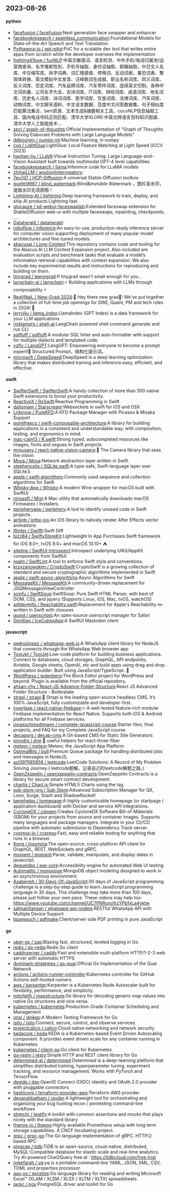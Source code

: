 ## 2023-08-26

#### python
* [facefusion / facefusion](https://github.com/facefusion/facefusion):Next generation face swapper and enhancer
* [facebookresearch / seamless_communication](https://github.com/facebookresearch/seamless_communication):Foundational Models for State-of-the-Art Speech and Text Translation
* [Pythagora-io / gpt-pilot](https://github.com/Pythagora-io/gpt-pilot):PoC for a scalable dev tool that writes entire apps from scratch while the developer oversees the implementation
* [fighting41love / funNLP](https://github.com/fighting41love/funNLP):中英文敏感词、语言检测、中外手机/电话归属地/运营商查询、名字推断性别、手机号抽取、身份证抽取、邮箱抽取、中日文人名库、中文缩写库、拆字词典、词汇情感值、停用词、反动词表、暴恐词表、繁简体转换、英文模拟中文发音、汪峰歌词生成器、职业名称词库、同义词库、反义词库、否定词库、汽车品牌词库、汽车零件词库、连续英文切割、各种中文词向量、公司名字大全、古诗词库、IT词库、财经词库、成语词库、地名词库、历史名人词库、诗词词库、医学词库、饮食词库、法律词库、汽车词库、动物词库、中文聊天语料、中文谣言数据、百度中文问答数据集、句子相似度匹配算法集合、bert资源、文本生成&摘要相关工具、cocoNLP信息抽取工具、国内电话号码正则匹配、清华大学XLORE:中英文跨语言百科知识图谱、清华大学人工智能技术…
* [spcl / graph-of-thoughts](https://github.com/spcl/graph-of-thoughts):Official Implementation of "Graph of Thoughts: Solving Elaborate Problems with Large Language Models"
* [ddbourgin / numpy-ml](https://github.com/ddbourgin/numpy-ml):Machine learning, in numpy
* [cvg / LightGlue](https://github.com/cvg/LightGlue):LightGlue: Local Feature Matching at Light Speed (ICCV 2023)
* [haotian-liu / LLaVA](https://github.com/haotian-liu/LLaVA):Visual Instruction Tuning: Large Language-and-Vision Assistant built towards multimodal GPT-4 level capabilities.
* [facebookresearch / llama](https://github.com/facebookresearch/llama):Inference code for LLaMA models
* [zhihaiLLM / wisdomInterrogatory](https://github.com/zhihaiLLM/wisdomInterrogatory):
* [7eu7d7 / HCP-Diffusion](https://github.com/7eu7d7/HCP-Diffusion):A universal Stable-Diffusion toolbox
* [guofei9987 / blind_watermark](https://github.com/guofei9987/blind_watermark):Blind&Invisible Watermark ，图片盲水印，提取水印无须原图！
* [Lightning-AI / lightning](https://github.com/Lightning-AI/lightning):Deep learning framework to train, deploy, and ship AI products Lightning fast.
* [glucauze / sd-webui-faceswaplab](https://github.com/glucauze/sd-webui-faceswaplab):Extended faceswap extension for StableDiffusion web-ui with multiple faceswaps, inpainting, checkpoints, ....
* [Dataherald / dataherald](https://github.com/Dataherald/dataherald):
* [roboflow / inference](https://github.com/roboflow/inference):An easy-to-use, production-ready inference server for computer vision supporting deployment of many popular model architectures and fine-tuned models.
* [abacusai / Long-Context](https://github.com/abacusai/Long-Context):This repository contains code and tooling for the Abacus.AI LLM Context Expansion project. Also included are evaluation scripts and benchmark tasks that evaluate a model’s information retrieval capabilities with context expansion. We also include key experimental results and instructions for reproducing and building on them.
* [tinygrad / teenygrad](https://github.com/tinygrad/teenygrad):If tinygrad wasn't small enough for you...
* [langchain-ai / langchain](https://github.com/langchain-ai/langchain):⚡ Building applications with LLMs through composability ⚡
* [ReaVNaiL / New-Grad-2024](https://github.com/ReaVNaiL/New-Grad-2024):👋 Hey there new grad🎉! We've put together a collection of full-time job openings for SWE, Quant, PM and tech roles in 2024! 🚀
* [jerryjliu / llama_index](https://github.com/jerryjliu/llama_index):LlamaIndex (GPT Index) is a data framework for your LLM applications
* [ricklamers / shell-ai](https://github.com/ricklamers/shell-ai):LangChain powered shell command generate and run CLI
* [sqlfluff / sqlfluff](https://github.com/sqlfluff/sqlfluff):A modular SQL linter and auto-formatter with support for multiple dialects and templated code.
* [yzfly / LangGPT](https://github.com/yzfly/LangGPT):LangGPT: Empowering everyone to become a prompt expert!🚀 Structured Prompt，结构化提示词。
* [microsoft / DeepSpeed](https://github.com/microsoft/DeepSpeed):DeepSpeed is a deep learning optimization library that makes distributed training and inference easy, efficient, and effective.

#### swift
* [SwifterSwift / SwifterSwift](https://github.com/SwifterSwift/SwifterSwift):A handy collection of more than 500 native Swift extensions to boost your productivity.
* [ReactiveX / RxSwift](https://github.com/ReactiveX/RxSwift):Reactive Programming in Swift
* [daltoniam / Starscream](https://github.com/daltoniam/Starscream):Websockets in swift for iOS and OSX
* [Lrdsnow / PureKFD](https://github.com/Lrdsnow/PureKFD):A KFD Package Manager with Picasso & Misaka Support
* [pointfreeco / swift-composable-architecture](https://github.com/pointfreeco/swift-composable-architecture):A library for building applications in a consistent and understandable way, with composition, testing, and ergonomics in mind.
* [mac-cain13 / R.swift](https://github.com/mac-cain13/R.swift):Strong typed, autocompleted resources like images, fonts and segues in Swift projects
* [mrousavy / react-native-vision-camera](https://github.com/mrousavy/react-native-vision-camera):📸 The Camera library that sees the vision.
* [Moya / Moya](https://github.com/Moya/Moya):Network abstraction layer written in Swift.
* [stephencelis / SQLite.swift](https://github.com/stephencelis/SQLite.swift):A type-safe, Swift-language layer over SQLite3.
* [apple / swift-algorithms](https://github.com/apple/swift-algorithms):Commonly used sequence and collection algorithms for Swift
* [Whisky-App / Whisky](https://github.com/Whisky-App/Whisky):A modern Wine wrapper for macOS built with SwiftUI
* [ninxsoft / Mist](https://github.com/ninxsoft/Mist):A Mac utility that automatically downloads macOS Firmwares / Installers.
* [peripheryapp / periphery](https://github.com/peripheryapp/periphery):A tool to identify unused code in Swift projects.
* [airbnb / lottie-ios](https://github.com/airbnb/lottie-ios):An iOS library to natively render After Effects vector animations
* [jflinter / Dwifft](https://github.com/jflinter/Dwifft):Swift Diff
* [bizz84 / SwiftyStoreKit](https://github.com/bizz84/SwiftyStoreKit):Lightweight In App Purchases Swift framework for iOS 8.0+, tvOS 9.0+ and macOS 10.10+ ⛺
* [siteline / SwiftUI-Introspect](https://github.com/siteline/SwiftUI-Introspect):Introspect underlying UIKit/AppKit components from SwiftUI
* [realm / SwiftLint](https://github.com/realm/SwiftLint):A tool to enforce Swift style and conventions.
* [krzyzanowskim / CryptoSwift](https://github.com/krzyzanowskim/CryptoSwift):CryptoSwift is a growing collection of standard and secure cryptographic algorithms implemented in Swift
* [apple / swift-async-algorithms](https://github.com/apple/swift-async-algorithms):Async Algorithms for Swift
* [MessageKit / MessageKit](https://github.com/MessageKit/MessageKit):A community-driven replacement for JSQMessagesViewController
* [scinfu / SwiftSoup](https://github.com/scinfu/SwiftSoup):SwiftSoup: Pure Swift HTML Parser, with best of DOM, CSS, and jquery (Supports Linux, iOS, Mac, tvOS, watchOS)
* [ashleymills / Reachability.swift](https://github.com/ashleymills/Reachability.swift):Replacement for Apple's Reachability re-written in Swift with closures
* [quoid / userscripts](https://github.com/quoid/userscripts):An open-source userscript manager for Safari
* [Dimillian / IceCubesApp](https://github.com/Dimillian/IceCubesApp):A SwiftUI Mastodon client

#### javascript
* [pedroslopez / whatsapp-web.js](https://github.com/pedroslopez/whatsapp-web.js):A WhatsApp client library for NodeJS that connects through the WhatsApp Web browser app
* [ToolJet / ToolJet](https://github.com/ToolJet/ToolJet):Low-code platform for building business applications. Connect to databases, cloud storages, GraphQL, API endpoints, Airtable, Google sheets, OpenAI, etc and build apps using drag and drop application builder. Built using JavaScript/TypeScript. 🚀
* [WordPress / gutenberg](https://github.com/WordPress/gutenberg):The Block Editor project for WordPress and beyond. Plugin is available from the official repository.
* [ahsan-chy / React-JS-Advance-Folder-Structure](https://github.com/ahsan-chy/React-JS-Advance-Folder-Structure):React JS Advanced Folder Structure - Boilerplate
* [strapi / strapi](https://github.com/strapi/strapi):🚀 Strapi is the leading open-source headless CMS. It’s 100% JavaScript, fully customizable and developer-first.
* [invertase / react-native-firebase](https://github.com/invertase/react-native-firebase):🔥 A well-tested feature-rich modular Firebase implementation for React Native. Supports both iOS & Android platforms for all Firebase services.
* [jonasschmedtmann / complete-javascript-course](https://github.com/jonasschmedtmann/complete-javascript-course):Starter files, final projects, and FAQ for my Complete JavaScript course
* [decaporg / decap-cms](https://github.com/decaporg/decap-cms):A Git-based CMS for Static Site Generators
* [pmndrs / drei](https://github.com/pmndrs/drei):🥉 useful helpers for react-three-fiber
* [meteor / meteor](https://github.com/meteor/meteor):Meteor, the JavaScript App Platform
* [OptimalBits / bull](https://github.com/OptimalBits/bull):Premium Queue package for handling distributed jobs and messages in NodeJS.
* [azl397985856 / leetcode](https://github.com/azl397985856/leetcode):LeetCode Solutions: A Record of My Problem Solving Journey.( leetcode题解，记录自己的leetcode解题之路。)
* [OpenZeppelin / openzeppelin-contracts](https://github.com/OpenZeppelin/openzeppelin-contracts):OpenZeppelin Contracts is a library for secure smart contract development.
* [chartjs / Chart.js](https://github.com/chartjs/Chart.js):Simple HTML5 Charts using the <canvas> tag
* [sub-store-org / Sub-Store](https://github.com/sub-store-org/Sub-Store):Advanced Subscription Manager for QX, Loon, Surge, Stash and ShadowRocket!
* [benphelps / homepage](https://github.com/benphelps/homepage):A highly customizable homepage (or startpage / application dashboard) with Docker and service API integrations.
* [CycloneDX / cdxgen](https://github.com/CycloneDX/cdxgen):Creates CycloneDX Software Bill-of-Materials (SBOM) for your projects from source and container images. Supports many languages and package managers. Integrate in your CI//CD pipeline with automatic submission to Dependency Track server.
* [cypress-io / cypress](https://github.com/cypress-io/cypress):Fast, easy and reliable testing for anything that runs in a browser.
* [Kong / insomnia](https://github.com/Kong/insomnia):The open-source, cross-platform API client for GraphQL, REST, WebSockets and gRPC.
* [moment / moment](https://github.com/moment/moment):Parse, validate, manipulate, and display dates in javascript.
* [dequelabs / axe-core](https://github.com/dequelabs/axe-core):Accessibility engine for automated Web UI testing
* [Automattic / mongoose](https://github.com/Automattic/mongoose):MongoDB object modeling designed to work in an asynchronous environment.
* [Asabeneh / 30-Days-Of-JavaScript](https://github.com/Asabeneh/30-Days-Of-JavaScript):30 days of JavaScript programming challenge is a step-by-step guide to learn JavaScript programming language in 30 days. This challenge may take more than 100 days, please just follow your own pace. These videos may help too: https://www.youtube.com/channel/UC7PNRuno1rzYPb1xLa4yktw
* [salman0ansari / whatsapp-api-nodejs](https://github.com/salman0ansari/whatsapp-api-nodejs):RESTful WhatsApp API with Multiple Device Support
* [bpampuch / pdfmake](https://github.com/bpampuch/pdfmake):Client/server side PDF printing in pure JavaScript

#### go
* [uber-go / zap](https://github.com/uber-go/zap):Blazing fast, structured, leveled logging in Go.
* [redis / go-redis](https://github.com/redis/go-redis):Redis Go client
* [caddyserver / caddy](https://github.com/caddyserver/caddy):Fast and extensible multi-platform HTTP/1-2-3 web server with automatic HTTPS
* [dominant-strategies / go-quai](https://github.com/dominant-strategies/go-quai):Official Go Implementation of the Quai Network
* [actions / actions-runner-controller](https://github.com/actions/actions-runner-controller):Kubernetes controller for GitHub Actions self-hosted runners
* [aws / karpenter](https://github.com/aws/karpenter):Karpenter is a Kubernetes Node Autoscaler built for flexibility, performance, and simplicity.
* [mitchellh / mapstructure](https://github.com/mitchellh/mapstructure):Go library for decoding generic map values into native Go structures and vice versa.
* [kubernetes / kubernetes](https://github.com/kubernetes/kubernetes):Production-Grade Container Scheduling and Management
* [onsi / ginkgo](https://github.com/onsi/ginkgo):A Modern Testing Framework for Go
* [istio / istio](https://github.com/istio/istio):Connect, secure, control, and observe services.
* [projectcalico / calico](https://github.com/projectcalico/calico):Cloud native networking and network security
* [kedacore / keda](https://github.com/kedacore/keda):KEDA is a Kubernetes-based Event Driven Autoscaling component. It provides event driven scale for any container running in Kubernetes
* [kubernetes / client-go](https://github.com/kubernetes/client-go):Go client for Kubernetes.
* [go-resty / resty](https://github.com/go-resty/resty):Simple HTTP and REST client library for Go
* [determined-ai / determined](https://github.com/determined-ai/determined):Determined is a deep-learning platform that simplifies distributed training, hyperparameter tuning, experiment tracking, and resource management. Works with PyTorch and TensorFlow.
* [dexidp / dex](https://github.com/dexidp/dex):OpenID Connect (OIDC) identity and OAuth 2.0 provider with pluggable connectors
* [hashicorp / terraform-provider-aws](https://github.com/hashicorp/terraform-provider-aws):Terraform AWS provider
* [devanshbatham / rayder](https://github.com/devanshbatham/rayder):A lightweight tool for orchestrating and organizing your bug hunting recon / pentesting command-line workflows
* [stretchr / testify](https://github.com/stretchr/testify):A toolkit with common assertions and mocks that plays nicely with the standard library
* [thanos-io / thanos](https://github.com/thanos-io/thanos):Highly available Prometheus setup with long term storage capabilities. A CNCF Incubating project.
* [grpc / grpc-go](https://github.com/grpc/grpc-go):The Go language implementation of gRPC. HTTP/2 based RPC
* [pingcap / tidb](https://github.com/pingcap/tidb):TiDB is an open-source, cloud-native, distributed, MySQL-Compatible database for elastic scale and real-time analytics. Try AI-powered Chat2Query free at : https://tidbcloud.com/free-trial
* [mikefarah / yq](https://github.com/mikefarah/yq):yq is a portable command-line YAML, JSON, XML, CSV, TOML and properties processor
* [qax-os / excelize](https://github.com/qax-os/excelize):Go language library for reading and writing Microsoft Excel™ (XLAM / XLSM / XLSX / XLTM / XLTX) spreadsheets
* [jackc / pgx](https://github.com/jackc/pgx):PostgreSQL driver and toolkit for Go
